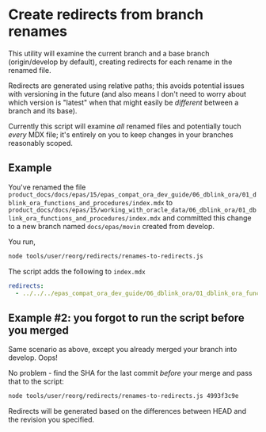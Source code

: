 # Create redirects from branch renames

This utility will examine the current branch and a base branch (origin/develop 
by default), creating redirects for each rename in the renamed file. 

Redirects are generated using relative paths; this avoids potential issues with 
versioning in the future (and also means I don't need to worry about which version 
is "latest" when that might easily be *different* between a branch and its base).

Currently this script will examine *all* renamed files and potentially touch *every* 
MDX file; it's entirely on you to keep changes in your branches reasonably scoped.

## Example

You've renamed the file `product_docs/docs/epas/15/epas_compat_ora_dev_guide/06_dblink_ora/01_dblink_ora_functions_and_procedures/index.mdx` to `product_docs/docs/epas/15/working_with_oracle_data/06_dblink_ora/01_dblink_ora_functions_and_procedures/index.mdx` and committed this change to a new branch named `docs/epas/movin` created from develop. 

You run,

```sh
node tools/user/reorg/redirects/renames-to-redirects.js
```

The script adds the following to `index.mdx`

```yaml
redirects:
  - ../../../epas_compat_ora_dev_guide/06_dblink_ora/01_dblink_ora_functions_and_procedures #generated for docs/epas/movin
```

## Example #2: you forgot to run the script before you merged

Same scenario as above, except you already merged your branch into develop. Oops!

No problem - find the SHA for the last commit *before* your merge and pass that to the script:

```sh
node tools/user/reorg/redirects/renames-to-redirects.js 4993f3c9e
```

Redirects will be generated based on the differences between HEAD and the revision you specified.


